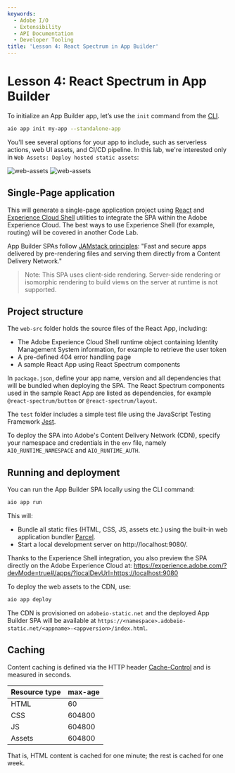 ```yaml
---
keywords:
  - Adobe I/O
  - Extensibility
  - API Documentation
  - Developer Tooling
title: 'Lesson 4: React Spectrum in App Builder'
---
```


# Lesson 4: React Spectrum in App Builder

To initialize an App Builder app, let’s use the `init` command from the [CLI](https://github.com/adobe/aio-cli).

```bash
aio app init my-app --standalone-app
```

You'll see several options for your app to include, such as serverless actions, web UI assets, and CI/CD pipeline. In this lab, we're interested only in `Web Assets: Deploy hosted static assets`:

![web-assets](assets/web-assets-1.png)
![web-assets](assets/web-assets-2.png)

## Single-Page application

This will generate a single-page application project using [React](https://reactjs.org/) and [Experience Cloud Shell](../../guides/app_builder_guides/exc_app/aec-integration.md) utilities to integrate the SPA within the Adobe Experience Cloud.
The best ways to use Experience Shell (for example, routing) will be covered in another Code Lab.

App Builder SPAs follow [JAMstack principles](https://jamstack.org/): "Fast and secure apps delivered by pre-rendering files and serving them directly from a Content Delivery Network." 

> Note: This SPA uses client-side rendering. Server-side rendering or isomorphic rendering to build views on the server at runtime is not supported.

## Project structure

The `web-src` folder holds the source files of the React App, including:

* The Adobe Experience Cloud Shell runtime object containing Identity Management System information, for example to retrieve the user token
* A pre-defined 404 error handling page
* A sample React App using React Spectrum components

In `package.json`, define your app name, version and all dependencies that will be bundled when deploying the SPA.
The React Spectrum components used in the sample React App are listed as dependencies, for example `@react-spectrum/button` or `@react-spectrum/layout`.

The `test` folder includes a simple test file using the JavaScript Testing Framework [Jest](https://jestjs.io/).

To deploy the SPA into Adobe's Content Delivery Network (CDN),  specify your namespace and credentials in the `env` file, namely `AIO_RUNTIME_NAMESPACE` and `AIO_RUNTIME_AUTH`.

## Running and deployment

You can run the App Builder SPA locally using the CLI command:

```bash
aio app run
```

This will:

- Bundle all static files (HTML, CSS, JS, assets etc.) using the built-in web application bundler [Parcel](https://parceljs.org/).  
- Start a local development server on http://localhost:9080/. 

Thanks to the Experience Shell integration, you also preview the SPA directly on the Adobe Experience Cloud at: https://experience.adobe.com/?devMode=true#/apps/?localDevUrl=https://localhost:9080

To deploy the web assets to the CDN, use: 

```bash
aio app deploy
```

The CDN is provisioned on `adobeio-static.net` and the deployed App Builder SPA will be available at `https://<namespace>.adobeio-static.net/<appname>-<appversion>/index.html`.

## Caching

Content caching is defined via the HTTP header [Cache-Control](https://developer.mozilla.org/en-US/docs/Web/HTTP/Headers/Cache-Control) and is measured in seconds.

| Resource type | max-age |
| ------------- | ------- |
| HTML          | 60      |
| CSS           | 604800  |
| JS            | 604800  |
| Assets        | 604800  |

That is, HTML content is cached for one minute; the rest is cached for one week.
